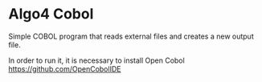 # Algo4 Cobol
Simple COBOL program that reads external files and creates a new output file.

In order to run it, it is necessary to install Open Cobol https://github.com/OpenCobolIDE

